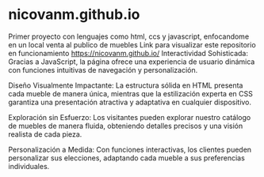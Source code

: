 # nicovanm.github.io
Primer proyecto con lenguajes como html, ccs y javascript, enfocandome en un local venta al publico de muebles
 Link para visualizar este repositorio en funcionamiento https://nicovanm.github.io/
 Interactividad Sohisticada: Gracias a JavaScript, la página ofrece una experiencia de usuario dinámica con funciones intuitivas de navegación y personalización.

Diseño Visualmente Impactante: La estructura sólida en HTML presenta cada mueble de manera única, mientras que la estilización experta en CSS garantiza una presentación atractiva y adaptativa en cualquier dispositivo.

Exploración sin Esfuerzo: Los visitantes pueden explorar nuestro catálogo de muebles de manera fluida, obteniendo detalles precisos y una visión realista de cada pieza.

Personalización a Medida: Con funciones interactivas, los clientes pueden personalizar sus elecciones, adaptando cada mueble a sus preferencias individuales.
